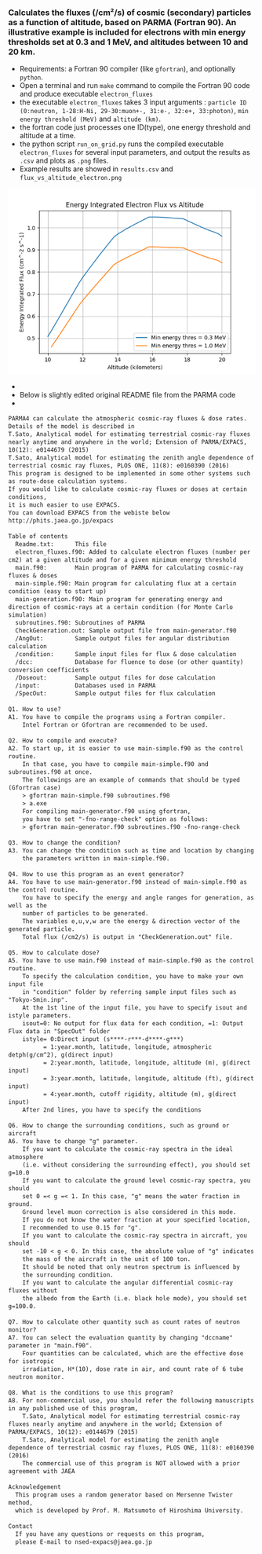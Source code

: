 ### Calculates the fluxes (/cm²/s) of cosmic (secondary) particles as a function of altitude, based on PARMA (Fortran 90). An illustrative example is included for electrons with min energy thresholds set at 0.3 and 1 MeV, and altitudes between 10 and 20 km.

* Requirements: a Fortran 90 compiler (like `gfortran`), and optionally `python`.
* Open a terminal and run `make` command to compile the Fortran 90 code and produce executable `electron_fluxes`
* the executable `electron_fluxes` takes 3 input arguments : `particle ID (0:neutron, 1-28:H-Ni, 29-30:muon+-, 31:e-, 32:e+, 33:photon)`, `min energy threshold (MeV)` and `altitude (km)`.
* the fortran code just processes one ID(type), one energy threshold and altitude at a time.
* the python script `run_on_grid.py` runs the compiled executable 
`electron_fluxes` for several input parameters, and output the results as `.csv` and plots as `.png` files.
* Example results are showed in `results.csv` and `flux_vs_altitude_electron.png`

![image](flux_vs_altitude_electron.png)

*
* Below is slightly edited original README file from the PARMA code
*

```
PARMA4 can calculate the atmospheric cosmic-ray fluxes & dose rates.
Details of the model is described in
T.Sato, Analytical model for estimating terrestrial cosmic-ray fluxes nearly anytime and anywhere in the world; Extension of PARMA/EXPACS, 10(12): e0144679 (2015)
T.Sato, Analytical model for estimating the zenith angle dependence of terrestrial cosmic ray fluxes, PLOS ONE, 11(8): e0160390 (2016)
This program is designed to be implemented in some other systems such as route-dose calculation systems. 
If you would like to calculate cosmic-ray fluxes or doses at certain conditions, 
it is much easier to use EXPACS.
You can download EXPACS from the webiste below
http://phits.jaea.go.jp/expacs

Table of contents
  Readme.txt:      This file
  electron_fluxes.f90: Added to calculate electron fluxes (number per cm2) at a given altitude and for a given minimum energy threshold
  main.f90:        Main program of PARMA for calculating cosmic-ray fluxes & doses
  main-simple.f90: Main program for calculating flux at a certain condition (easy to start up)
  main-generation.f90: Main program for generating energy and direction of cosmic-rays at a certain condition (for Monte Carlo simulation)
  subroutines.f90: Subroutines of PARMA
  CheckGeneration.out: Sample output file from main-generator.f90
  /AngOut:         Sample output files for angular distribution calculation
  /condition:      Sample input files for flux & dose calculation
  /dcc:            Database for fluence to dose (or other quantity) conversion coefficients
  /Doseout:        Sample output files for dose calculation
  /input:          Databases used in PARMA
  /SpecOut:        Sample output files for flux calculation

Q1. How to use?
A1. You have to compile the programs using a Fortran compiler.
    Intel Fortran or Gfortran are recommended to be used.

Q2. How to compile and execute?
A2. To start up, it is easier to use main-simple.f90 as the control routine.
    In that case, you have to compile main-simple.f90 and subroutines.f90 at once.
    The followings are an example of commands that should be typed (Gfortran case)
    > gfortran main-simple.f90 subroutines.f90
    > a.exe
    For compiling main-generator.f90 using gfortran, 
    you have to set "-fno-range-check" option as follows:
    > gfortran main-generator.f90 subroutines.f90 -fno-range-check

Q3. How to change the condition?
A3. You can change the condition such as time and location by changing
    the parameters written in main-simple.f90.

Q4. How to use this program as an event generator?
A4. You have to use main-generator.f90 instead of main-simple.f90 as the control routine.
    You have to specify the energy and angle ranges for generation, as well as the
    number of particles to be generated. 
    The variables e,u,v,w are the energy & direction vector of the generated particle.
    Total flux (/cm2/s) is output in "CheckGeneration.out" file.

Q5. How to calculate dose?
A5. You have to use main.f90 instead of main-simple.f90 as the control routine.
    To specify the calculation condition, you have to make your own input file
    in "condition" folder by referring sample input files such as "Tokyo-Smin.inp".
    At the 1st line of the input file, you have to specify isout and istyle parameters.
    isout=0: No output for flux data for each condition, =1: Output Flux data in "SpecOut" folder
    istyle= 0:Direct input (s****-r***-d****-g***)
          = 1:year.month, latitude, longitude, atmospheric detph(g/cm^2), g(direct input)
          = 2:year.month, latitude, longitude, altitude (m), g(direct input) 
          = 3:year.month, latitude, longitude, altitude (ft), g(direct input)
          = 4:year.month, cutoff rigidity, altitude (m), g(direct input)
    After 2nd lines, you have to specify the conditions

Q6. How to change the surrounding conditions, such as ground or aircraft
A6. You have to change "g" parameter.
    If you want to calculate the cosmic-ray spectra in the ideal atmosphere
    (i.e. without considering the surrounding effect), you should set g=10.0
    If you want to calculate the ground level cosmic-ray spectra, you should
    set 0 =< g =< 1. In this case, "g" means the water fraction in ground.
    Ground level muon correction is also considered in this mode.
    If you do not know the water fraction at your specified location, 
    I recommended to use 0.15 for "g".
    If you want to calculate the cosmic-ray spectra in aircraft, you should
    set -10 < g < 0. In this case, the absolute value of "g" indicates
    the mass of the aircraft in the unit of 100 ton. 
    It should be noted that only neutron spectrum is influenced by 
    the surrounding condition.
    If you want to calculate the angular differential cosmic-ray fluxes without
    the albedo from the Earth (i.e. black hole mode), you should set g=100.0.

Q7. How to calculate other quantity such as count rates of neutron monitor?
A7. You can select the evaluation quantity by changing "dccname" parameter in "main.f90".
    Four quantities can be calculated, which are the effective dose for isotropic
    irradiation, H*(10), dose rate in air, and count rate of 6 tube neutron monitor.

Q8. What is the conditions to use this program?
A8. For non-commercial use, you should refer the following manuscripts in any published use of this program,
    T.Sato, Analytical model for estimating terrestrial cosmic-ray fluxes nearly anytime and anywhere in the world; Extension of PARMA/EXPACS, 10(12): e0144679 (2015)
    T.Sato, Analytical model for estimating the zenith angle dependence of terrestrial cosmic ray fluxes, PLOS ONE, 11(8): e0160390 (2016)
    The commercial use of this program is NOT allowed with a prior agreement with JAEA

Acknowledgement
  This program uses a random generator based on Mersenne Twister method,
  which is developed by Prof. M. Matsumoto of Hiroshima University.

Contact
  If you have any questions or requests on this program, 
  please E-mail to nsed-expacs@jaea.go.jp
  ```
